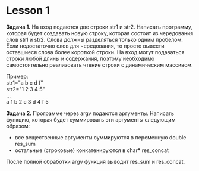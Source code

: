 # Lesson 1

**Задача 1.** На вход подаются две строки str1 и str2. Написать программу, которая будет создавать новую строку, которая состоит из чередования слов str1 и str2. Слова должны разделяться только одним пробелом. Если недостаточно слов для чередования, то просто вывести оставшиеся слова более короткой строки. На вход могут подаваться строки любой длины и содержания, поэтому необходимо самостоятельно реализовать чтение строки с динамическим массивом.

Пример:<br />
str1="a b c d f"<br />
str2="1 2 3 4 5"<br />
...<br />
a 1 b 2 c 3 d 4 f 5

**Задача 2.** Программе через argv подаются аргументы. Написать функцию, которая будет суммировать эти аргументы следующим образом:
- все вещественные аргументы суммируются в переменную double  res_sum
- остальные (строковые) конкатенируются в char* res_concat

После полной обработки argv функция выводит res_sum и res_concat.